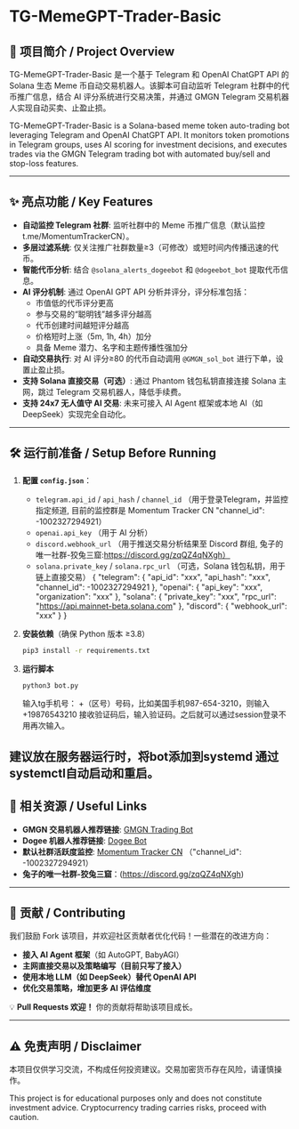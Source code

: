 # TG-MemeGPT-Trader-Basic

## 📌 项目简介 / Project Overview

TG-MemeGPT-Trader-Basic 是一个基于 Telegram 和 OpenAI ChatGPT API 的 Solana 生态 Meme 币自动交易机器人。该脚本可自动监听 Telegram 社群中的代币推广信息，结合 AI 评分系统进行交易决策，并通过 GMGN Telegram 交易机器人实现自动买卖、止盈止损。

TG-MemeGPT-Trader-Basic is a Solana-based meme token auto-trading bot leveraging Telegram and OpenAI ChatGPT API. It monitors token promotions in Telegram groups, uses AI scoring for investment decisions, and executes trades via the GMGN Telegram trading bot with automated buy/sell and stop-loss features.

---

## ✨ 亮点功能 / Key Features

- **自动监控 Telegram 社群**: 监听社群中的 Meme 币推广信息（默认监控 t.me/MomentumTrackerCN）。
- **多层过滤系统**: 仅关注推广社群数量≥3（可修改）或短时间内传播迅速的代币。
- **智能代币分析**: 结合 `@solana_alerts_dogeebot` 和 `@dogeebot_bot` 提取代币信息。
- **AI 评分机制**: 通过 OpenAI GPT API 分析并评分，评分标准包括：
  - 市值低的代币评分更高
  - 参与交易的“聪明钱”越多评分越高
  - 代币创建时间越短评分越高
  - 价格短时上涨（5m, 1h, 4h）加分
  - 具备 Meme 潜力、名字和主题传播性强加分
- **自动交易执行**: 对 AI 评分≥80 的代币自动调用 `@GMGN_sol_bot` 进行下单，设置止盈止损。
- **支持 Solana 直接交易（可选）**: 通过 Phantom 钱包私钥直接连接 Solana 主网，跳过 Telegram 交易机器人，降低手续费。
- **支持 24x7 无人值守 AI 交易**: 未来可接入 AI Agent 框架或本地 AI（如 DeepSeek）实现完全自动化。

---

## 🛠️ 运行前准备 / Setup Before Running

1. **配置 `config.json`**：
    - `telegram.api_id` / `api_hash` / `channel_id` （用于登录Telegram，并监控指定频道, 目前的监控群是 Momentum Tracker CN "channel_id": -1002327294921）
    - `openai.api_key` （用于 AI 分析）
    - `discord.webhook_url` （用于推送交易分析结果至 Discord 群组, 兔子的唯一社群-狡兔三窟:https://discord.gg/zqQZ4qNXgh）
    - `solana.private_key` / `solana.rpc_url` （可选，Solana 钱包私钥，用于链上直接交易）
{
    "telegram": {
      "api_id": "xxx",
      "api_hash": "xxx",
      "channel_id": -1002327294921
    },
    "openai": {
      "api_key": "xxx",
      "organization": "xxx"
    },
    "solana": {
      "private_key": "xxx",
      "rpc_url": "https://api.mainnet-beta.solana.com"
    },
    "discord": {
      "webhook_url": "xxx"
    }
  }

2. **安装依赖**（确保 Python 版本 ≥3.8）
   ```sh
   pip3 install -r requirements.txt
   ```

3. **运行脚本**
   ```sh
   python3 bot.py
   ```
   输入tg手机号： +（区号）号码，比如美国手机987-654-3210，则输入+19876543210
   接收验证码后，输入验证码。之后就可以通过session登录不用再次输入。 

**建议放在服务器运行时，将bot添加到systemd 通过systemctl自动启动和重启。**
---

## 🔗 相关资源 / Useful Links

- **GMGN 交易机器人推荐链接**: [GMGN Trading Bot](https://t.me/GMGN_sol_bot?start=i_1EB04dMg)
- **Dogee 机器人推荐链接**: [Dogee Bot](https://t.me/dogeebot_bot?start=invite-17374934069260)
- **默认社群活跃度监控**: [Momentum Tracker CN](https://t.me/MomentumTrackerCN) （"channel_id": -1002327294921）
- **兔子的唯一社群-狡兔三窟**：(https://discord.gg/zqQZ4qNXgh)
---

## 🚀 贡献 / Contributing

我们鼓励 Fork 该项目，并欢迎社区贡献者优化代码！一些潜在的改进方向：
- **接入 AI Agent 框架**（如 AutoGPT, BabyAGI）
- **主网直接交易以及策略编写（目前只写了接入）**
- **使用本地 LLM（如 DeepSeek）替代 OpenAI API**
- **优化交易策略，增加更多 AI 评估维度**

💡 **Pull Requests 欢迎！** 你的贡献将帮助该项目成长。

---

## ⚠️ 免责声明 / Disclaimer

本项目仅供学习交流，不构成任何投资建议。交易加密货币存在风险，请谨慎操作。

This project is for educational purposes only and does not constitute investment advice. Cryptocurrency trading carries risks, proceed with caution.

